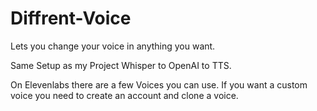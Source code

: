 # Diffrent-Voice
Lets you change your voice in anything you want.

Same Setup as my Project Whisper to OpenAI to TTS.

On Elevenlabs there are a few Voices you can use. If you want a custom voice you need to create an account and clone a voice.
